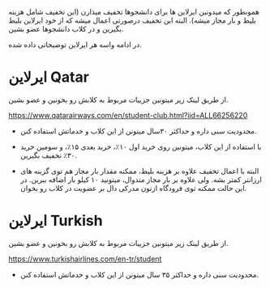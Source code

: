 همونطور که میدونین ایرلاین ها برای دانشجوها تخفیف میذارن (این تخفیف شامل هزینه بلیط و بار مجاز میشه).
البته این تخفیف درصورتی اعمال میشه که از خود ایرلاین بلیط بگیرین و در کلاب دانشجوها عضو بشین.

در ادامه واسه هر ایرلاین توضیحاتی داده شده.
# ایرلاین Qatar
از طریق لینک زیر میتونین جزییات مربوط به کلابش رو بخونین و عضو بشین.

https://www.qatarairways.com/en/student-club.html?iid=ALL66256220

- محدودیت سنی داره و حداکثر ۳۰سال میتونن از این کلاب و خدماتش استفاده کنن.

- با استفاده از این کلاب، میتونین روی خرید اول ۱۰٪، خرید بعدی ۱۵٪، و سومین خرید ۳۰٪ تخفیف بگیرین.

- البته با اعمال تخفیف علاوه بر هزینه بلیط، ممکنه مقدار بار مجاز هم توی گزینه های ارزانتر کمتر بشه. ولی علاوه بر بار مجاز متدوال، میتونید ۱۰ کیلو بار اضافه ببرین. در این حالت ممکنه توی فرودگاه ازتون مدرکی دال بر عضویت در کلاب رو بخوان.



# ایرلاین Turkish

از طریق لینک زیر میتونین جزییات مربوط به کلابش رو بخونین و عضو بشین.

https://www.turkishairlines.com/en-tr/student

- محدودیت سنی داره و حداکثر ۳۵ سال میتونن از این کلاب و خدماتش استفاده کنن.
